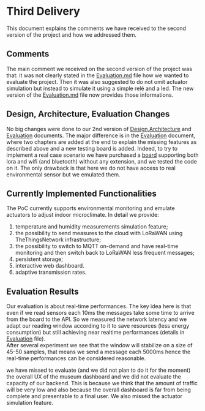 # Third Delivery
This document explains the comments we have received to the second version of the project and how we addressed them.

## Comments 
The main comment we received on the second version of the project was that: it was not clearly stated in the [Evaluation.md](Evaluation.md) file how we wanted to evaluate the project. Then it was also suggested to do not omit actuator simulation but instead to simulate it using a simple relè and a led. The new version of the [Evaluation.md](Evaluation.md) file now provides those informations.  


## Design, Architecture, Evaluation Changes
No big changes were done to our 2nd version of [Design](Design.md),[Architecture](Architecture.md) and [Evaluation](Evaluation.md) documents. The major difference is in the [Evaluation](Evaluation.md) document, where two chapters are added at the end to explain the missing features as described above and a new testing board is added. Indeed, to try to implement a real case scenario we have purchased a [board](https://heltec.org/project/wifi-lora-32/) supporting both lora and wifi (and bluetooth) without any extension, and we tested the code on it. The only drawback is that here we do not have access to real environmental sensor but we emulated them.

## Currently Implemented Functionalities
The PoC currently supports environmental monitoring and emulate actuators to adjust indoor microclimate. In detail we provide:
1. temperature and humidity measurements simulation feature; 
2. the possibility to send measures to the cloud with LoRaWAN using TheThingsNetwork infrastructure;
3. the possibility to switch to MQTT on-demand and have real-time monitoring and then switch back to LoRaWAN less frequent messages;
4. persistent storage;
5. interactive web dashboard.  
6. adaptive transmission rates.

## Evaluation Results

Our  evaluation is about real-time performances. The key idea here is that even if  we read sensors each 10ms the messages take some time to arrive from the board to the API. So we measured the network latency and we adapt our reading window according to it to save resources (less energy consumption) but still achieving near realtime performances (details in [Evaluation](Evaluation.md) file).  
After several experiment we see that the window will stabilize on a size of 45-50 samples, that means we send a message each 5000ms hence the real-time performances can be considered reasonable.   


we have missed to evaluate (and we did not plan to do it for the moment) the overall UX of the museum dashboard and we did not evaluate the capacity of our backend. This is because we think that the amount of traffic will be very low and also because the overall dashboard is far from being complete and presentable to a final user. We also missed the actuator simulation feature.

